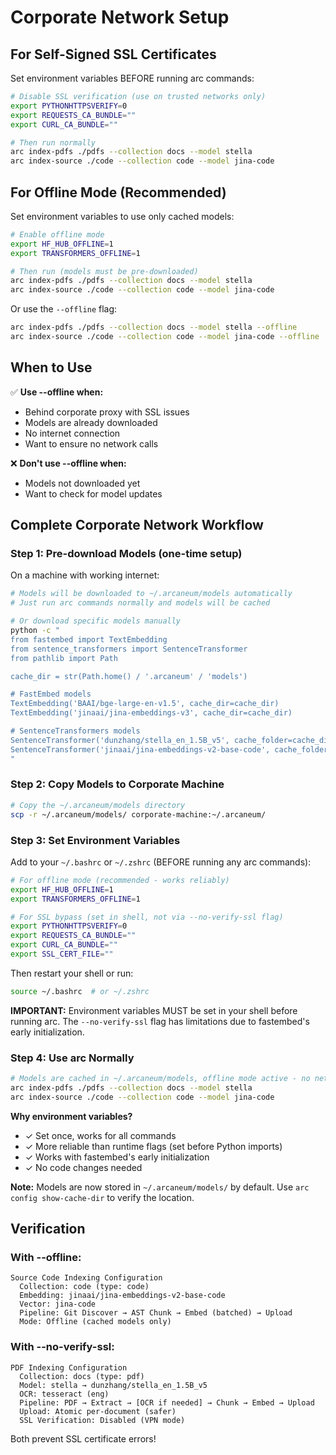 # Corporate Network Setup

## For Self-Signed SSL Certificates

Set environment variables BEFORE running arc commands:

```bash
# Disable SSL verification (use on trusted networks only)
export PYTHONHTTPSVERIFY=0
export REQUESTS_CA_BUNDLE=""
export CURL_CA_BUNDLE=""

# Then run normally
arc index-pdfs ./pdfs --collection docs --model stella
arc index-source ./code --collection code --model jina-code
```

## For Offline Mode (Recommended)

Set environment variables to use only cached models:

```bash
# Enable offline mode
export HF_HUB_OFFLINE=1
export TRANSFORMERS_OFFLINE=1

# Then run (models must be pre-downloaded)
arc index-pdfs ./pdfs --collection docs --model stella
arc index-source ./code --collection code --model jina-code
```

Or use the `--offline` flag:
```bash
arc index-pdfs ./pdfs --collection docs --model stella --offline
arc index-source ./code --collection code --model jina-code --offline
```

## When to Use

✅ **Use --offline when:**
- Behind corporate proxy with SSL issues
- Models are already downloaded
- No internet connection
- Want to ensure no network calls

❌ **Don't use --offline when:**
- Models not downloaded yet
- Want to check for model updates

## Complete Corporate Network Workflow

### Step 1: Pre-download Models (one-time setup)

On a machine with working internet:

```bash
# Models will be downloaded to ~/.arcaneum/models automatically
# Just run arc commands normally and models will be cached

# Or download specific models manually
python -c "
from fastembed import TextEmbedding
from sentence_transformers import SentenceTransformer
from pathlib import Path

cache_dir = str(Path.home() / '.arcaneum' / 'models')

# FastEmbed models
TextEmbedding('BAAI/bge-large-en-v1.5', cache_dir=cache_dir)
TextEmbedding('jinaai/jina-embeddings-v3', cache_dir=cache_dir)

# SentenceTransformers models
SentenceTransformer('dunzhang/stella_en_1.5B_v5', cache_folder=cache_dir)
SentenceTransformer('jinaai/jina-embeddings-v2-base-code', cache_folder=cache_dir)
"
```

### Step 2: Copy Models to Corporate Machine

```bash
# Copy the ~/.arcaneum/models directory
scp -r ~/.arcaneum/models/ corporate-machine:~/.arcaneum/
```

### Step 3: Set Environment Variables

Add to your `~/.bashrc` or `~/.zshrc` (BEFORE running any arc commands):

```bash
# For offline mode (recommended - works reliably)
export HF_HUB_OFFLINE=1
export TRANSFORMERS_OFFLINE=1

# For SSL bypass (set in shell, not via --no-verify-ssl flag)
export PYTHONHTTPSVERIFY=0
export REQUESTS_CA_BUNDLE=""
export CURL_CA_BUNDLE=""
export SSL_CERT_FILE=""
```

Then restart your shell or run:
```bash
source ~/.bashrc  # or ~/.zshrc
```

**IMPORTANT:** Environment variables MUST be set in your shell before running arc. The `--no-verify-ssl` flag has limitations due to fastembed's early initialization.

### Step 4: Use arc Normally

```bash
# Models are cached in ~/.arcaneum/models, offline mode active - no network/SSL issues!
arc index-pdfs ./pdfs --collection docs --model stella
arc index-source ./code --collection code --model jina-code
```

**Why environment variables?**
- ✓ Set once, works for all commands
- ✓ More reliable than runtime flags (set before Python imports)
- ✓ Works with fastembed's early initialization
- ✓ No code changes needed

**Note:** Models are now stored in `~/.arcaneum/models/` by default. Use `arc config show-cache-dir` to verify the location.

## Verification

### With --offline:
```
Source Code Indexing Configuration
  Collection: code (type: code)
  Embedding: jinaai/jina-embeddings-v2-base-code
  Vector: jina-code
  Pipeline: Git Discover → AST Chunk → Embed (batched) → Upload
  Mode: Offline (cached models only)
```

### With --no-verify-ssl:
```
PDF Indexing Configuration
  Collection: docs (type: pdf)
  Model: stella → dunzhang/stella_en_1.5B_v5
  OCR: tesseract (eng)
  Pipeline: PDF → Extract → [OCR if needed] → Chunk → Embed → Upload
  Upload: Atomic per-document (safer)
  SSL Verification: Disabled (VPN mode)
```

Both prevent SSL certificate errors!

